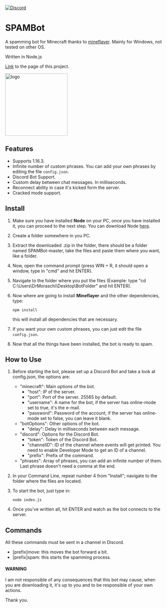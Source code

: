 [![Discord](https://img.shields.io/badge/Chat-Discord-blue.svg)](https://discord.gg/JQeVxbQT5G)
# SPAMBot
A spamming bot for Minecraft thanks to [mineflayer](https://github.com/PrismarineJS/mineflayer). Mainly for Windows, not tested on other OS.

Written in Node.js

[Link](https://drmoraschi.github.io/SPAMBot/) to the page of this project.

<img alt="logo" src="https://github.com/DrMoraschi/SPAMBot/raw/master/images/projectlogo.jpg" height="200" />

## Features

 * Supports 1.16.3.
 * Infinite number of custom phrases. You can add your own phrases by editing the file `config.json`.
 * Discord Bot Support.
 * Custom delay between chat messages. In milliseconds.
 * Reconnect ability in case it's kicked form the server.
 * Cracked mode support.

## Install

 1. Make sure you have installed **Node** on your PC, once you have installed it, you can proceed to the next step. You can download Node [here](https://nodejs.org/).
 1. Create a folder somewhere in you PC.
 2. Extract the downloaded .zip in the folder, there should be a folder named SPAMBot-master, take the files and paste them where you want, like a folder.
 3. Now, open the command prompt (press WIN + R, it should open a window, type in "cmd" and hit ENTER).
 4. Navigate to the folder where you put the files (Example: type "cd C:\Users\DrMoraschi\Desktop\BotFolder" and hit ENTER).
 5. Now where are going to install **Mineflayer** and the other dependencies, type:
	
	`npm install`
    
    this will install all dependencies that are necessary.

 6. If you want your own custom phrases, you can just edit the file `config.json`.
 7. Now that all the things have been installed, the bot is ready to spam.
 
## How to Use
 1. Before starting the bot, please set up a Discord Bot and take a look at config.json, the options are:
 	* "minecraft": Main options of the bot.
		* "host": IP of the server.
		* "port": Port of the server. 25565 by default.
		* "username": A name for the bot, if the server has online-mode set to true, it's the e-mail.
		* "password": Password of the account, if the server has online-mode set to false, you can leave it blank.
	* "botOptions": Other options of the bot.
		* "delay": Delay in milliseconds between each message.
	* "discord": Options for the Discord Bot.
		* "token": Token of the Discord Bot.
		* "channelID": ID of the channel where events will get printed. You need to enable Developer Mode to get an ID of a channel.
		* "prefix": Prefix of the command.
	* "phrases": Array of phrases, you can add an infinite number of them. Last phrase doesn't need a comma at the end.
 2. In your Command Line, repeat number 4 from "Install"; navigate to the folder where the files are located.
 3. To start the bot, just type in:
	
	```node index.js```

 4. Once you've written all, hit ENTER and watch as the bot connects to the server.
 
 ## Commands
 All these commands must be sent in a channel in Discord.
 * [prefix]move: this moves the bot forward a bit.
 * [prefix]spam: this starts the spamming process.
 
 #### WARNING
 
  I am not responsible of any consequences that this bot may cause, when you are downloading it, it's up to you and to be responsible of your own actions.
  
  Thank you.
